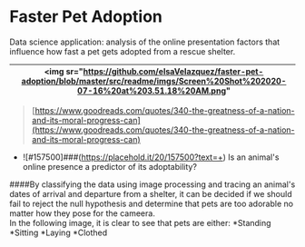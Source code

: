 # Faster Pet Adoption

Data science application: analysis of the online presentation factors that influence how fast a pet gets adopted from a rescue shelter.


| ![](src/readme/imgs/5810891.jpg) | <img sr="https://github.com/elsaVelazquez/faster-pet-adoption/blob/master/src/readme/imgs/Screen%20Shot%202020-07-16%20at%203.51.18%20AM.png" | <img src="https://github.com/elsaVelazquez/faster-pet-adoption/blob/master/data/img_dumps/dl5zpyw5k3jeb.cloudfront-1.jpg" width=300 align=right> |
|-|-|-|

> [https://www.goodreads.com/quotes/340-the-greatness-of-a-nation-and-its-moral-progress-can](https://www.goodreads.com/quotes/340-the-greatness-of-a-nation-and-its-moral-progress-can)

- ![#157500]###(https://placehold.it/20/157500?text=+) Is an animal's online presence a predictor of its adoptability? 

####By classifying the data using image processing and tracing an animal's dates of arrival and departure from a shelter, it can be decided if we should fail to reject the null hypothesis and determine that pets are too adorable no matter how they pose for the cameera.  
In the following image, it is clear to see that pets are either:
*Standing
*Sitting
*Laying
*Clothed

